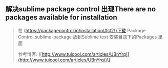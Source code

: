 ## 解决sublime package control 出现There are no packages available for installation

> 在 \([https://packagecontrol.io/installation\#st2\)下载](https://packagecontrol.io/installation#st2%29下载) Package Control.sublime-package 放到Sublime text 安装目录下的Packages 里面
>
> 参考博客: \([http://www.tuicool.com/articles/UBnYrq\](http://www.tuicool.com/articles/UBnYrq\)\)



